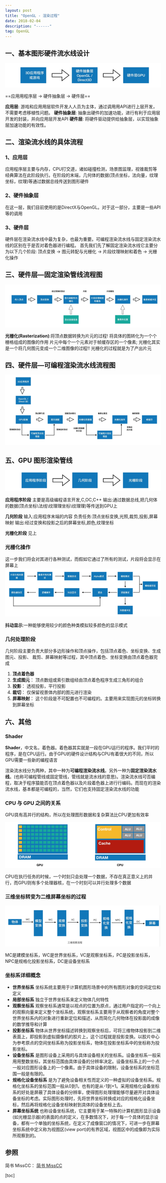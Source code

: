 ```yaml
---
layout: post
title: "OpenGL - 渲染过程"
date: 2018-02-04 
description: "------"
tag: OpenGL 
--- 
```




## 一、基本图形硬件流水线设计
![](/images/media/15264559486994.jpg)

==应⽤用程序层 -> 硬件抽象层 -> 硬件层==

**应⽤层**: 游戏和应⽤用层软件开发⼈人员为主体，通过调⽤用API进行上层开发，不需要考虑移植性问题。 
**硬件抽象层**: 抽象出硬件的加速功能，进行有利于应用层开发的封装，并向应⽤层开发API 
**硬件层**: 将硬件驱动提供给抽象层，以实现抽象层加速功能的有效性。


## 二、渲染流水线的具体流程

### 1、应⽤层
应⽤程序层主要与内存，CPU打交道，诸如碰撞检测，场景图监理，视锥裁剪等经典算法在此阶段执行。在阶段的末端，几何体的数据(顶点坐标，法向量，纹理坐标，纹理)等通过数据总线传送到图形硬件

### 2、硬件抽象层
在这⼀层，我们目前使用的是DirectX与OpenGL。对于这⼀部分，主要是⼀些API等的调⽤

### 3、硬件层
硬件层在渲染流水线中最为复杂，也最为重要。可编程渲染流水线与固定渲染流水线的区别在于是否对着色器进⾏编程。
  ⾸先我们先了解固定渲染流水线它主要分为以下几个阶段:
  顶点变换 -> 图元转配与光栅化 -> ⽚段纹理映射和着色 -> 光栅化操作

## 三、硬件层—固定渲染管线流程图
![](/images/media/15264559592584.jpg)


**光栅化(Rasterization)**:将顶点数据转换为片元的过程! 将具体的图转化为一个个栅格组成的图像的作⽤
⽚元中每个一个元素对于帧缓存区的一个像素; 光栅化其实是一个将几何图元变成一个二维图像的过程!!
光栅化的过程就是为了产出⽚元

## 四、硬件层—可编程渲染流水线流程图
![](/images/media/15264559672445.jpg)



## 五、GPU 图形渲染管线
![](/images/media/15264559752798.jpg)


**应用程序阶段**
主要是⾼级编程语言开发,C,OC,C++ 
输出:通过数据总线,把几何体的数据(顶点坐标\法线\纹理理坐标\纹理理)等传送到GPU上

**⼏何阶段**
输入:应⽤程序末端的内容 
负责任务:顶点坐标变换,光照,裁剪,投影,屏幕映射 
输出:经过变换和投影之后的屏幕坐标,颜⾊,纹理坐标

**光栅化阶段**
见上



### 光栅化操作

这⼀步我们将会对其进行各种测试，⽽假如它通过了所有的测试，⽚段将会显示在屏幕上
![](/images/media/15264559850318.jpg)


**抖动显示**:一种能够使用较少的颜色种类模拟较多颜色的显示模式

### ⼏何处理阶段
几何阶段主要负责大部分多边形操作和顶点操作，包括顶点着色、坐标变换、生成图元、投影、
 裁剪、屏幕映射等过程，其中顶点着色、坐标变换由顶点着色器完成
1. **顶点着⾊器** 
2. **⽣成图元**： 顶点数组或索引数组经由顶点着色程序生成三角形的组合
3. **投影**： 透视投影，平行投影
4. **裁切**： 仅保留视景体内部的图元进行渲染
5. **屏幕映射**： 这个阶段是不可配置也不可编程的。主要用来实现图元的坐标转换到屏幕坐标
 


## 六、其他

### Shader
**Shader**，中⽂名，着色器。着⾊器其实就是一段在GPU运行的程序。我们平时的程序，是在CPU运行。由于GPU的硬件设计结构与CPU有着很大的不同，所以GPU需要一些新的编程语言

渲染流水线分为两种，其中一种为**可编程渲染流水线**。另外一种为**固定渲染流水线**。(也称可编程管线或固定管线，管线就是流⽔线的意思)。渲染流⽔线可否编程，取决于程序猿能否在顶点着色器以及⽚段着色器上进⾏行编码。⽽现在的渲染流水线，基本都是可编程的，当然，它们也支持固定渲染流水线的功能


### CPU 与 GPU 之间的关系

GPU具有⾼并行的结构，所以在处理图形数据和复杂算法比CPU更加有效率

![](/images/media/15264559951564.jpg)


CPU在执行任务的时候，⼀个时刻只会处理⼀个数据，不存在真正意义上的并行，⽽GPU则有多个处理器核，在⼀个时刻可以并行处理多个数据


### 三维坐标转变为二维屏幕坐标的过程

![](/images/media/15264560034068.jpg)


MC是建模坐标系，WC是世界坐标系，VC是观察坐标系，PC是投影坐标系，NPC是规格化投影坐标系，DC是设备坐标系


### 坐标系详细概念

* **世界坐标系** 坐标系统主要⽤于计算机图形场景中的所有图形对象的空间定位和定义
* **局部坐标系** 独立于世界坐标系来定义物体几何特性
* **观察坐标系** 观察坐标系通常是以视点的位置为原点，通过⽤户指定的一个向上的观察向量来定义整个坐标系统，观察坐标系主要⽤于从观察者的角度对整个世界坐标系内的对象进行重新定位和描述，从而简化⼏何物体在投影面的成像的数学推导和计算
* **投影坐标系** 物体从世界坐标描述转换到观察坐标后，可将三维物体投影到二维表面上，即投影到虚拟摄像机的胶片上，这个过程就是投影变换。以胶片中心为参考原点的空间坐标系称为投影坐标系，物体在投影坐标系中的坐标称为投影坐标。
* **设备坐标系** 是图形设备上采用的与具体设备相关的坐标系。设备坐标系一般采⽤用整数坐标，其坐标范围由具体设备的分辨率决定。设备坐标系上的⼀个点一般对应图形设备上的一个像素。由于具体设备的限制，设备坐标系的坐标范围一般是有限的。
* **规格化设备坐标系** 是为了避免设备相关性而定义的一种虚拟的设备坐标系。规格化坐标系的坐标范围一般从0到1，也有的是从-1到+1。采用规格化设备坐标系的好处是屏蔽了具体设备的分辨率，使得图形处理理能够尽量避开对具体设备坐标的考虑。实际图形处理时，先将世界坐标转换成对应的规格化设备坐标，然后再将规格化设备坐标映射到具体的设备坐标上去。
* **屏幕坐标系统** 也称设备坐标系统，它主要⽤于某⼀特殊的计算机图形显示设备(如光栅显示器)的表⾯的点的定义，在多数情况下，对于每一个具体的显示设备，都有一个单独的坐标系统，在定义了成像窗口的情况下，可进一步在屏幕坐标系统中定义称为视图区(view port)的有界区域，视图区中的成像即为实际所观察到的。


## 参照

简书 MissCC： [简书 MissCC](https://www.jianshu.com/u/1b4c832fb2ca)




[toc]







